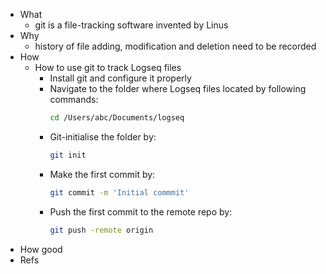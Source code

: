 - What
	- git is a file-tracking software invented by Linus
- Why
	- history of file adding, modification and deletion need to be recorded
- How
	- How to use git to track Logseq files
		- Install git and configure it properly
		- Navigate to the folder where Logseq files located by following commands:
		  ```sh
		  cd /Users/abc/Documents/logseq
		  ```
		- Git-initialise the folder by:
		  ```sh
		  git init
		  ```
		- Make the first commit by:
		  ```sh
		  git commit -m 'Initial commmit'
		  ```
		- Push the first commit to the remote repo by:
		  ```sh
		  git push -remote origin
		  ```
- How good
- Refs